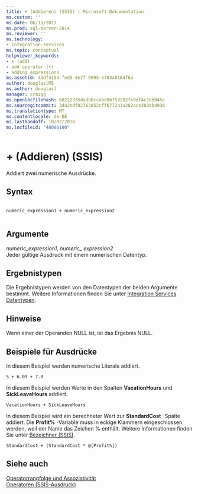 ```yaml
---
title: + (Addieren) (SSIS) | Microsoft-Dokumentation
ms.custom: ''
ms.date: 06/13/2017
ms.prod: sql-server-2014
ms.reviewer: ''
ms.technology:
- integration-services
ms.topic: conceptual
helpviewer_keywords:
- + (add)
- add operator (+)
- adding expressions
ms.assetid: 44df4154-fed5-4e7f-9995-e703a0164f6a
author: douglaslMS
ms.author: douglasl
manager: craigg
ms.openlocfilehash: 68222335dadbbccabd0bf53282fe9df4c7e6045c
ms.sourcegitcommit: 3da2edf82763852cff6772a1a282ace3034b4936
ms.translationtype: MT
ms.contentlocale: de-DE
ms.lasthandoff: 10/02/2018
ms.locfileid: "48080100"
---
```

# <a name="-add-ssis"></a>+ (Addieren) (SSIS)
  Addiert zwei numerische Ausdrücke.  
  
## <a name="syntax"></a>Syntax  
  
```  
  
numeric_expression1 + numeric_expression2  
  
```  
  
## <a name="arguments"></a>Argumente  
 *numeric_expression1, numeric_ expression2*  
 Jeder gültige Ausdruck mit einem numerischen Datentyp.  
  
## <a name="result-types"></a>Ergebnistypen  
 Die Ergebnistypen werden von den Datentypen der beiden Argumente bestimmt. Weitere Informationen finden Sie unter [Integration Services Datentypen](../data-flow/integration-services-data-types.md).  
  
## <a name="remarks"></a>Hinweise  
 Wenn einer der Operanden NULL ist, ist das Ergebnis NULL.  
  
## <a name="expression-examples"></a>Beispiele für Ausdrücke  
 In diesem Beispiel werden numerische Literale addiert.  
  
```  
5 + 6.09 + 7.0  
```  
  
 In diesem Beispiel werden Werte in den Spalten **VacationHours** und **SickLeaveHours** addiert.  
  
```  
VacationHours + SickLeaveHours  
```  
  
 In diesem Beispiel wird ein berechneter Wert zur **StandardCost** -Spalte addiert. Die **Profit%** -Variable muss in eckige Klammern eingeschlossen werden, weil der Name das Zeichen % enthält. Weitere Informationen finden Sie unter [Bezeichner &#40;SSIS&#41;](identifiers-ssis.md).  
  
```  
StandardCost + (StandardCost * @[Profit%])  
```  
  
## <a name="see-also"></a>Siehe auch  
 [Operatorrangfolge und Assoziativität](operator-precedence-and-associativity.md)   
 [Operatoren &#40;SSIS-Ausdruck&#41;](operators-ssis-expression.md)  
  
  
